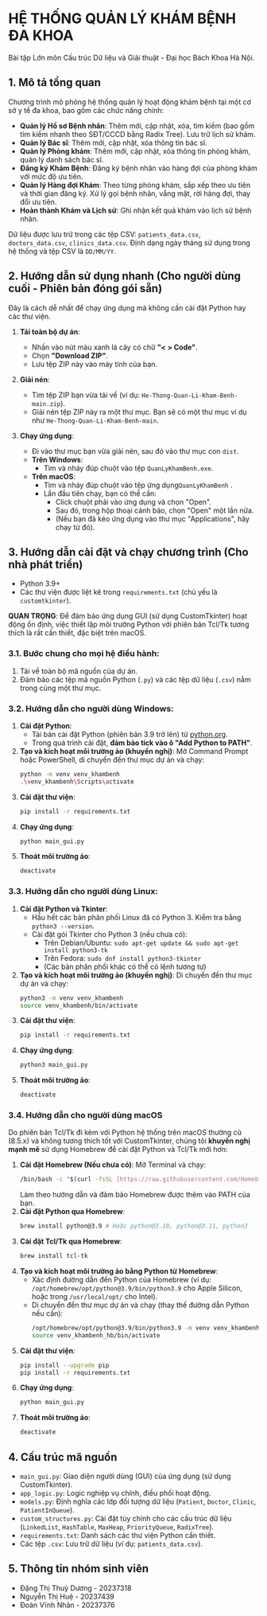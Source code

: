 # HỆ THỐNG QUẢN LÝ KHÁM BỆNH ĐA KHOA

Bài tập Lớn môn Cấu trúc Dữ liệu và Giải thuật - Đại học Bách Khoa Hà Nội.

## 1. Mô tả tổng quan
Chương trình mô phỏng hệ thống quản lý hoạt động khám bệnh tại một cơ sở y tế đa khoa, bao gồm các chức năng chính:
* **Quản lý Hồ sơ Bệnh nhân**: Thêm mới, cập nhật, xóa, tìm kiếm (bao gồm tìm kiếm nhanh theo SĐT/CCCD bằng Radix Tree). Lưu trữ lịch sử khám.
* **Quản lý Bác sĩ**: Thêm mới, cập nhật, xóa thông tin bác sĩ.
* **Quản lý Phòng khám**: Thêm mới, cập nhật, xóa thông tin phòng khám, quản lý danh sách bác sĩ.
* **Đăng ký Khám Bệnh**: Đăng ký bệnh nhân vào hàng đợi của phòng khám với mức độ ưu tiên.
* **Quản lý Hàng đợi Khám**: Theo từng phòng khám, sắp xếp theo ưu tiên và thời gian đăng ký. Xử lý gọi bệnh nhân, vắng mặt, rời hàng đợi, thay đổi ưu tiên.
* **Hoàn thành Khám và Lịch sử**: Ghi nhận kết quả khám vào lịch sử bệnh nhân.

Dữ liệu được lưu trữ trong các tệp CSV: `patients_data.csv`, `doctors_data.csv`, `clinics_data.csv`.
Định dạng ngày tháng sử dụng trong hệ thống và tệp CSV là `DD/MM/YY`.

## 2. Hướng dẫn sử dụng nhanh (Cho người dùng cuối - Phiên bản đóng gói sẵn)
Đây là cách dễ nhất để chạy ứng dụng mà không cần cài đặt Python hay các thư viện.
1.  **Tải toàn bộ dự án**:
    * Nhấn vào nút màu xanh lá cây có chữ **"< > Code"**.
    * Chọn **"Download ZIP"**.
    * Lưu tệp ZIP này vào máy tính của bạn.

2.  **Giải nén**:
    * Tìm tệp ZIP bạn vừa tải về (ví dụ: `He-Thong-Quan-Li-Kham-Benh-main.zip`).
    * Giải nén tệp ZIP này ra một thư mục. Bạn sẽ có một thư mục ví dụ như `He-Thong-Quan-Li-Kham-Benh-main`.

3.  **Chạy ứng dụng**:
    * Đi vào thư mục bạn vừa giải nén, sau đó vào thư mục con `dist`.
    * **Trên Windows**:
        * Tìm và nháy đúp chuột vào tệp `QuanLyKhamBenh.exe`.
    * **Trên macOS**:
        * Tìm và nháy đúp chuột vào tệp ứng dụng`QuanLyKhamBenh` .
        * Lần đầu tiên chạy, bạn có thể cần:
            * Click chuột phải vào ứng dụng và chọn "Open".
            * Sau đó, trong hộp thoại cảnh báo, chọn "Open" một lần nữa.
            * (Nếu bạn đã kéo ứng dụng vào thư mục "Applications", hãy chạy từ đó).

## 3. Hướng dẫn cài đặt và chạy chương trình (Cho nhà phát triển)
* Python 3.9+
* Các thư viện được liệt kê trong `requirements.txt` (chủ yếu là `customtkinter`).


**QUAN TRỌNG**: Để đảm bảo ứng dụng GUI (sử dụng CustomTkinter) hoạt động ổn định, việc thiết lập môi trường Python với phiên bản Tcl/Tk tương thích là rất cần thiết, đặc biệt trên macOS.

### 3.1. Bước chung cho mọi hệ điều hành:
1.  Tải về toàn bộ mã nguồn của dự án.
2.  Đảm bảo các tệp mã nguồn Python (`.py`) và các tệp dữ liệu (`.csv`) nằm trong cùng một thư mục.

### 3.2. Hướng dẫn cho người dùng Windows:
1.  **Cài đặt Python**:
    * Tải bản cài đặt Python (phiên bản 3.9 trở lên) từ [python.org](https://www.python.org/).
    * Trong quá trình cài đặt, **đảm bảo tick vào ô "Add Python to PATH"**.
2.  **Tạo và kích hoạt môi trường ảo (khuyến nghị)**:
    Mở Command Prompt hoặc PowerShell, di chuyển đến thư mục dự án và chạy:
    ```bash
    python -m venv venv_khambenh
    .\venv_khambenh\Scripts\activate
    ```
3.  **Cài đặt thư viện**:
    ```bash
    pip install -r requirements.txt
    ```
4.  **Chạy ứng dụng**:
    ```bash
    python main_gui.py
    ```
5.  **Thoát môi trường ảo**:
    ```bash
    deactivate
    ```

### 3.3. Hướng dẫn cho người dùng Linux:
1.  **Cài đặt Python và Tkinter**:
    * Hầu hết các bản phân phối Linux đã có Python 3. Kiểm tra bằng `python3 --version`.
    * Cài đặt gói Tkinter cho Python 3 (nếu chưa có):
        * Trên Debian/Ubuntu: `sudo apt-get update && sudo apt-get install python3-tk`
        * Trên Fedora: `sudo dnf install python3-tkinter`
        * (Các bản phân phối khác có thể có lệnh tương tự)
2.  **Tạo và kích hoạt môi trường ảo (khuyến nghị)**:
    Di chuyển đến thư mục dự án và chạy:
    ```bash
    python3 -m venv venv_khambenh
    source venv_khambenh/bin/activate
    ```
3.  **Cài đặt thư viện**:
    ```bash
    pip install -r requirements.txt
    ```
4.  **Chạy ứng dụng**:
    ```bash
    python3 main_gui.py
    ```
5.  **Thoát môi trường ảo**:
    ```bash
    deactivate
    ```
### 3.4. Hướng dẫn cho người dùng macOS

Do phiên bản Tcl/Tk đi kèm với Python hệ thống trên macOS thường cũ (8.5.x) và không tương thích tốt với CustomTkinter, chúng tôi **khuyến nghị mạnh mẽ** sử dụng Homebrew để cài đặt Python và Tcl/Tk mới hơn:

1.  **Cài đặt Homebrew (Nếu chưa có)**:
    Mở Terminal và chạy:
    ```bash
    /bin/bash -c "$(curl -fsSL [https://raw.githubusercontent.com/Homebrew/install/HEAD/install.sh](https://raw.githubusercontent.com/Homebrew/install/HEAD/install.sh))"
    ```
    Làm theo hướng dẫn và đảm bảo Homebrew được thêm vào PATH của bạn.
2.  **Cài đặt Python qua Homebrew**:
    ```bash
    brew install python@3.9 # Hoặc python@3.10, python@3.11, python3
    ```
3.  **Cài đặt Tcl/Tk qua Homebrew**:
    ```bash
    brew install tcl-tk
    ```
4.  **Tạo và kích hoạt môi trường ảo bằng Python từ Homebrew**:
    * Xác định đường dẫn đến Python của Homebrew (ví dụ: `/opt/homebrew/opt/python@3.9/bin/python3.9` cho Apple Silicon, hoặc trong `/usr/local/opt/` cho Intel).
    * Di chuyển đến thư mục dự án và chạy (thay thế đường dẫn Python nếu cần):
        ```bash
        /opt/homebrew/opt/python@3.9/bin/python3.9 -m venv venv_khambenh_hb
        source venv_khambenh_hb/bin/activate
        ```
5.  **Cài đặt thư viện**:
    ```bash
    pip install --upgrade pip
    pip install -r requirements.txt
    ```
6.  **Chạy ứng dụng**:
    ```bash
    python main_gui.py
    ```
7.  **Thoát môi trường ảo**:
    ```bash
    deactivate
    ```

## 4. Cấu trúc mã nguồn
* `main_gui.py`: Giao diện người dùng (GUI) của ứng dụng (sử dụng CustomTkinter).
* `app_logic.py`: Logic nghiệp vụ chính, điều phối hoạt động.
* `models.py`: Định nghĩa các lớp đối tượng dữ liệu (`Patient`, `Doctor`, `Clinic`, `PatientInQueue`).
* `custom_structures.py`: Cài đặt tùy chỉnh cho các cấu trúc dữ liệu (`LinkedList`, `HashTable`, `MaxHeap`, `PriorityQueue`, `RadixTree`).
* `requirements.txt`: Danh sách các thư viện Python cần thiết.
* Các tệp `.csv`: Lưu trữ dữ liệu (ví dụ: `patients_data.csv`).

## 5. Thông tin nhóm sinh viên
* Đặng Thị Thuỳ Dương - 20237318
* Nguyễn Thị Huệ     - 20237439
* Đoàn Vĩnh Nhân     - 20237376
